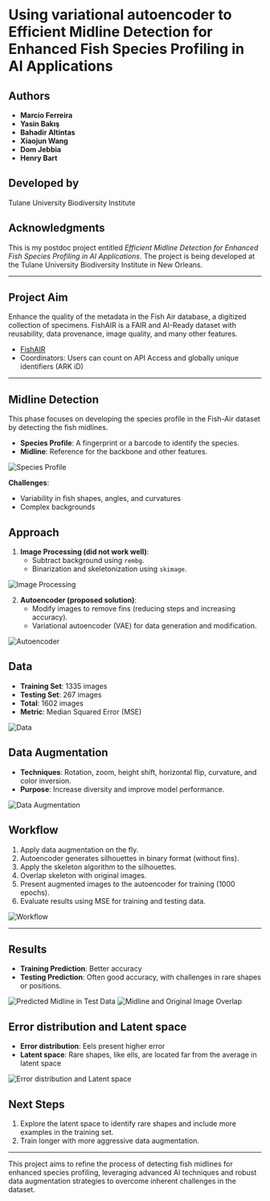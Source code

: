 # Using variational autoencoder to Efficient Midline Detection for Enhanced Fish Species Profiling in AI Applications

## Authors
- **Marcio Ferreira**
- **Yasin Bakış**
- **Bahadir Altintas**
- **Xiaojun Wang**
- **Dom Jebbia**
- **Henry Bart**

## Developed by
Tulane University Biodiversity Institute

## Acknowledgments
This is my postdoc project entitled *Efficient Midline Detection for Enhanced Fish Species Profiling in AI Applications*. The project is being developed at the Tulane University Biodiversity Institute in New Orleans.

---

## Project Aim
Enhance the quality of the metadata in the Fish Air database, a digitized collection of specimens. FishAIR is a FAIR and AI-Ready dataset with reusability, data provenance, image quality, and many other features.

- [FishAIR](https://fishair.org)
- Coordinators: Users can count on API Access and globally unique identifiers (ARK iD)

---

## Midline Detection
This phase focuses on developing the species profile in the Fish-Air dataset by detecting the fish midlines.

- **Species Profile**: A fingerprint or a barcode to identify the species.
- **Midline**: Reference for the backbone and other features.

![Species Profile](images/species_profile.png)

**Challenges**:
- Variability in fish shapes, angles, and curvatures
- Complex backgrounds

## Approach
1. **Image Processing (did not work well)**:
   - Subtract background using `rembg`.
   - Binarization and skeletonization using `skimage`.

![Image Processing](images/image_processing.png)

2. **Autoencoder (proposed solution)**:
   - Modify images to remove fins (reducing steps and increasing accuracy).
   - Variational autoencoder (VAE) for data generation and modification.

![Autoencoder](images/autoencoder.png)

## Data
- **Training Set**: 1335 images
- **Testing Set**: 267 images
- **Total**: 1602 images
- **Metric**: Median Squared Error (MSE)

![Data](images/data.png)

## Data Augmentation
- **Techniques**: Rotation, zoom, height shift, horizontal flip, curvature, and color inversion.
- **Purpose**: Increase diversity and improve model performance.

![Data Augmentation](images/data_augmentation.png)

## Workflow
1. Apply data augmentation on the fly.
2. Autoencoder generates silhouettes in binary format (without fins).
3. Apply the skeleton algorithm to the silhouettes.
4. Overlap skeleton with original images.
5. Present augmented images to the autoencoder for training (1000 epochs).
6. Evaluate results using MSE for training and testing data.

![Workflow](images/workflow.png)

---

## Results
- **Training Prediction**: Better accuracy
- **Testing Prediction**: Often good accuracy, with challenges in rare shapes or positions.

![Predicted Midline in Test Data](images/predicted_midline_test_data.png)
![Midline and Original Image Overlap](images/original_midline_overlap.png)

## Error distribution and Latent space
- **Error distribution**: Eels present higher error
- **Latent space**: Rare shapes, like ells, are located far from the average in latent space

![Error distribution and Latent space](images/error_and_latent.png)

  
## Next Steps
1. Explore the latent space to identify rare shapes and include more examples in the training set.
2. Train longer with more aggressive data augmentation.

---

This project aims to refine the process of detecting fish midlines for enhanced species profiling, leveraging advanced AI techniques and robust data augmentation strategies to overcome inherent challenges in the dataset.
